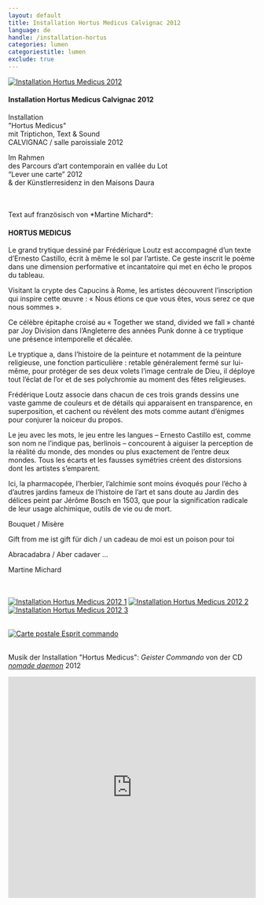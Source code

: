 ```yaml
---
layout: default
title: Installation Hortus Medicus Calvignac 2012
language: de
handle: /installation-hortus
categories: lumen
categoriestitle: lumen
exclude: true
---
```


<a rel="lightbox" data-lightbox="example-1" href="/galeries/installation-hortus/image02.jpg" title="Installation Hortus Medicus 2012"><img src="/galeries/installation-hortus/image02.jpg" alt="Installation Hortus Medicus 2012" class="img-left"></a>
#### Installation Hortus Medicus Calvignac 2012  
    
Installation  
"Hortus Medicus"  
mit Triptichon, Text & Sound  
CALVIGNAC / salle paroissiale 2012  

Im Rahmen  
des Parcours d’art contemporain en vallée du Lot  
“Lever une carte” 2012  
& der Künstlerresidenz in den Maisons Daura

<br style="clear:both" />
<br style="clear:both" />
Text auf französisch von *Martine Michard*:  
  
#### HORTUS MEDICUS  
  
Le grand trytique dessiné par Frédérique Loutz est accompagné d’un texte d’Ernesto Castillo, écrit à même le sol par l’artiste. Ce geste inscrit le poème dans une dimension performative et incantatoire qui met en écho le propos du tableau.

Visitant la crypte des Capucins à Rome, les artistes découvrent l’inscription qui inspire cette œuvre : « Nous étions ce que vous êtes, vous serez ce que nous sommes ».

Ce célèbre épitaphe croisé au « Together we stand, divided we fall » chanté par Joy Division dans l’Angleterre des années Punk donne à ce tryptique une présence intemporelle et décalée.

Le tryptique a, dans l’histoire de la peinture et notamment de la peinture religieuse, une fonction particulière : retable généralement fermé sur lui-même, pour protéger de ses deux volets l’image centrale de Dieu, il déploye tout l’éclat de l’or et de ses polychromie au moment des fêtes religieuses.

Frédérique Loutz associe dans chacun de ces trois grands dessins une vaste gamme de couleurs et de détails qui apparaisent en transparence, en superposition, et cachent ou révèlent des mots comme autant d’énigmes pour conjurer la noiceur du propos.

Le jeu avec les mots, le jeu entre les langues – Ernesto Castillo est, comme son nom ne l’indique pas, berlinois – concourent à aiguiser la perception de la réalité du monde, des mondes ou plus exactement de l’entre deux mondes. Tous les écarts et les fausses symétries créent des distorsions dont les artistes s’emparent.

Ici, la pharmacopée, l’herbier, l’alchimie sont moins évoqués pour l’écho à d’autres jardins fameux de l’histoire de l’art et sans doute au Jardin des délices peint par Jérôme Bosch en 1503, que pour la signification radicale de leur usage alchimique, outils de vie ou de mort.

Bouquet / Misère

Gift from me ist gift für dich / un  cadeau de moi est un poison pour toi

Abracadabra / Aber cadaver …

Martine Michard 
  
<br style="clear:both" />
<br style="clear:both" />
<a rel="lightbox" data-lightbox="example-1" href="/galeries/installation-hortus/image06.jpg" title="Installation Hortus Medicus 2012 1"><img src="/galeries/installation-hortus/image06.jpg" alt="Installation Hortus Medicus 2012 1" class="img-left3"></a>
<a rel="lightbox" data-lightbox="example-1" href="/galeries/installation-hortus/image05.jpg" title="Installation Hortus Medicus 2012 2"><img src="/galeries/installation-hortus/image05.jpg" alt="Installation Hortus Medicus 2012 2" class="img-left3"></a>
<a rel="lightbox" data-lightbox="example-1" href="/galeries/installation-hortus/image03.jpg" title="Installation Hortus Medicus 2012 3"><img src="/galeries/installation-hortus/image03.jpg" alt="Installation Hortus Medicus 2012 3" class="img-left3"></a>
<br style="clear:both" />
<br style="clear:both" />

<a rel="lightbox" data-lightbox="example-1" href="/galeries/installation-hortus/esprit-commando.jpg" title="Carte postale Esprit commando"><img src="/galeries/installation-hortus/esprit-commando.jpg" alt="Carte postale Esprit commando" class="img-full"></a>
<br style="clear:both" />
<br style="clear:both" />

Musik der Installation "Hortus Medicus": *Geister Commando* von der CD [*nomade daemon*](/cd-nomade-daemon) 2012  
<iframe width="100%" height="450" scrolling="no" frameborder="no" src="https://w.soundcloud.com/player/?url=https%3A//api.soundcloud.com/tracks/316820012&amp;auto_play=false&amp;hide_related=false&amp;show_comments=true&amp;show_user=true&amp;show_reposts=false&amp;visual=true"></iframe>
